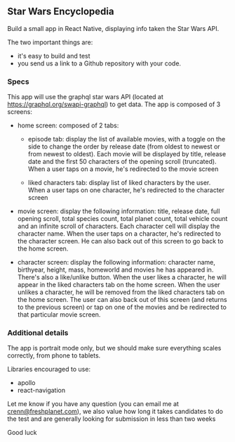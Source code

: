## Star Wars Encyclopedia

Build a small app in React Native, displaying info taken the Star Wars API.

The two important things are:

- it's easy to build and test
- you send us a link to a Github repository with your code.

### Specs

This app will use the graphql star wars API (located at https://graphql.org/swapi-graphql) to get data.
The app is composed of 3 screens:

- home screen: composed of 2 tabs:

  - episode tab: display the list of available movies, with a toggle on the side to change the order by release date (from oldest to newest or from newest to oldest). Each movie will be displayed by title, release date and the first 50 characters of the opening scroll (truncated). When a user taps on a movie, he's redirected to the movie screen

  - liked characters tab: display list of liked characters by the user. When a user taps on one character, he's redirected to the character screen

- movie screen: display the following information: title, release date, full opening scroll, total species count, total planet count, total vehicle count and an infinite scroll of characters. Each character cell will display the character name. When the user taps on a character, he's redirected to the character screen. He can also back out of this screen to go back to the home screen.
- character screen: display the following information: character name, birthyear, height, mass, homeworld and movies he has appeared in. There's also a like/unlike button. When the user likes a character, he will appear in the liked characters tab on the home screen. When the user unlikes a character, he will be removed from the liked characters tab on the home screen. The user can also back out of this screen (and returns to the previous screen) or tap on one of the movies and be redirected to that particular movie screen.

### Additional details

The app is portrait mode only, but we should make sure everything scales correctly, from phone to tablets.

Libraries encouraged to use:

- apollo
- react-navigation

Let me know if you have any question (you can email me at crenn@freshplanet.com), we also value how long it takes candidates to do the test and are generally looking for submission in less than two weeks

Good luck
